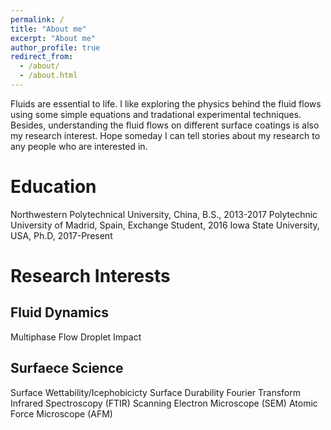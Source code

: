 ```yaml
---
permalink: /
title: "About me"
excerpt: "About me"
author_profile: true
redirect_from: 
  - /about/
  - /about.html
---
```


Fluids are essential to life. I like exploring the physics behind the fluid flows using some simple equations and tradational experimental techniques. Besides, understanding the fluid flows on different surface coatings is also my research interest. Hope someday I can tell stories about my research to any people who are interested in.

# Education

  Northwestern Polytechnical University, China, B.S., 2013-2017
  Polytechnic University of Madrid, Spain, Exchange Student, 2016
  Iowa State University, USA, Ph.D, 2017-Present

# Research Interests

## Fluid Dynamics
   Multiphase Flow
   Droplet Impact

## Surfaece Science
   Surface Wettability/Icephobicicty
   Surface Durability
   Fourier Transform Infrared Spectroscopy (FTIR)
   Scanning Electron Microscope (SEM)
   Atomic Force Microscope (AFM)
